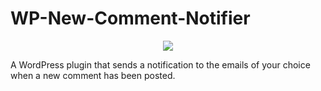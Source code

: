 WP-New-Comment-Notifier
=======================

<p align="center">
<a href="http://i.imgur.com/4VzQY6r.png"><img src="http://i.imgur.com/4VzQY6rl.png?1"/></a>
</p>

A WordPress plugin that sends a notification to the emails of your choice when a new comment has been posted.
